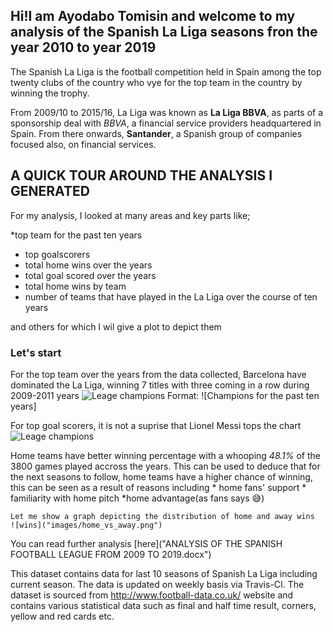 ## Hi!I am Ayodabo Tomisin and welcome to my analysis of the Spanish La Liga seasons fron the year 2010 to year 2019

The Spanish La Liga is the football competition held in Spain among the top twenty clubs of the country who vye for the top team in the country by winning the trophy.

From 2009/10 to 2015/16, La Liga was known as **La Liga BBVA**, as parts of a sponsorship deal with _BBVA_, a financial service providers headquartered in Spain. From there onwards, **Santander**, a Spanish group of companies focused also, on financial services.


## A QUICK TOUR AROUND THE ANALYSIS I GENERATED

For my analysis, I looked at many areas and key parts like;

*top team for the past ten years
* top goalscorers
* total home wins over the years
* total goal scored over the years
* total home wins by team
* number of teams that have played in the La Liga over the course of ten years

and others for which I wil give a plot to depict them

### Let's start

For the top team over the years from the data collected, Barcelona have dominated the La Liga, winning 7 titles with three coming in a row during 2009-2011 years
![Leage champions]("images/champions.png")
Format: ![Champions for the past ten years]

For top goal scorers, it is not a suprise that Lionel Messi tops the chart
![Leage champions]("images/highest_scorers.png")

Home teams have better winning percentage with a whooping _48.1%_ of the 3800 games played accross the years. This can be used to deduce that for the next seasons to follow, home teams have a higher chance of winning, this can be seen as a result of reasons including
    * home fans' support
    * familiarity with home pitch
    *home advantage(as fans says 😅)

    Let me show a graph depicting the distribution of home and away wins
    ![wins]("images/home_vs_away.png")

You can read further analysis [here]("ANALYSIS OF THE SPANISH FOOTBALL LEAGUE FROM 2009 TO 2019.docx")


This dataset contains data for last 10 seasons of Spanish La Liga including current season. The data is updated on weekly basis via Travis-CI. The dataset is sourced from http://www.football-data.co.uk/ website and contains various statistical data such as final and half time result, corners, yellow and red cards etc.